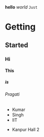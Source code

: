 **hello**
_world_
`Just`
# Getting
## Started
### Hi
#### This
##### is
###### Pragati
* Kumar
* Singh
* IIT
- Kanpur
Hall
2
